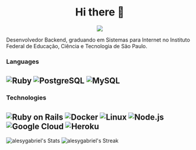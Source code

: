<div align="center">
  <h1>Hi there 👋</h1>
  <img src="https://komarev.com/ghpvc/?username=alesygabriel&color=green" />
</div>

Desenvolvedor Backend, graduando em Sistemas para Internet no Instituto Federal de Educação, Ciência e Tecnologia de São Paulo.


### Languages
![Ruby](https://img.shields.io/badge/Ruby-CC342D?style=for-the-badge&logo=ruby&logoColor=white)
![PostgreSQL](https://img.shields.io/badge/PostgreSQL-316192?style=for-the-badge&logo=postgresql&logoColor=white)
![MySQL](https://img.shields.io/badge/MySQL-005C84?style=for-the-badge&logo=mysql&logoColor=white)
---

### Technologies
![Ruby on Rails](https://img.shields.io/badge/Ruby_on_Rails-CC0000?style=for-the-badge&logo=ruby-on-rails&logoColor=white)
![Docker](https://img.shields.io/badge/Docker-2CA5E0?style=for-the-badge&logo=docker&logoColor=white)
![Linux](https://img.shields.io/badge/Linux-FCC624?style=for-the-badge&logo=linux&logoColor=black)
![Node.js](https://img.shields.io/badge/Node%20js-339933?style=for-the-badge&logo=nodedotjs&logoColor=white)
![Google Cloud](https://img.shields.io/badge/Google_Cloud-4285F4?style=for-the-badge&logo=google-cloud&logoColor=white)
![Heroku](https://img.shields.io/badge/Heroku-430098?style=for-the-badge&logo=heroku&logoColor=white)
---

![alesygabriel's Stats](https://github-readme-stats.vercel.app/api?username=alesygabriel&theme=merko&show_icons=true&hide_border=true&count_private=true)
![alesygabriel's Streak](https://github-readme-streak-stats.herokuapp.com/?user=alesygabriel&theme=merko&hide_border=true)
